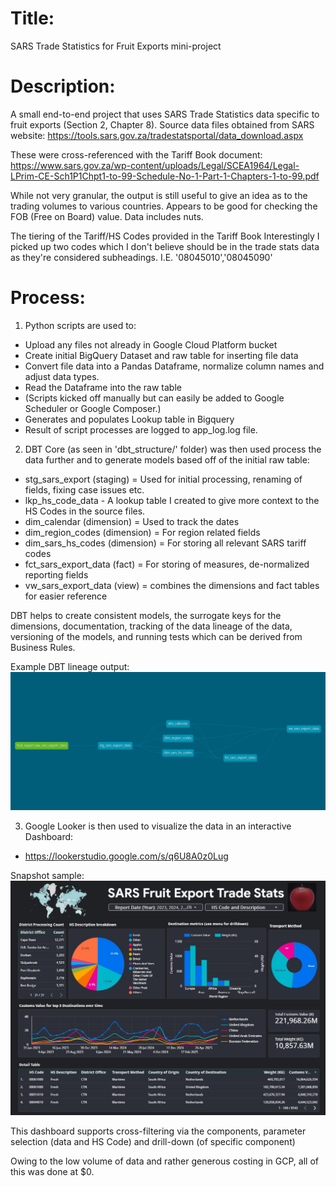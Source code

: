 # Title:
SARS Trade Statistics for Fruit Exports mini-project

# Description:
A small end-to-end project that uses SARS Trade Statistics data specific to fruit exports (Section 2, Chapter 8).
Source data files obtained from SARS website: https://tools.sars.gov.za/tradestatsportal/data_download.aspx

These were cross-referenced with the Tariff Book document: https://www.sars.gov.za/wp-content/uploads/Legal/SCEA1964/Legal-LPrim-CE-Sch1P1Chpt1-to-99-Schedule-No-1-Part-1-Chapters-1-to-99.pdf

While not very granular, the output is still useful to give an idea as to the trading volumes to various countries.
Appears to be good for checking the FOB (Free on Board) value. Data includes nuts.

The tiering of the Tariff/HS Codes provided in the Tariff Book
Interestingly I picked up two codes which I don't believe should be in the trade stats data as they're considered subheadings. I.E. '08045010','08045090'

# Process:
1) Python scripts are used to:
- Upload any files not already in Google Cloud Platform bucket
- Create initial BigQuery Dataset and raw table for inserting file data
- Convert file data into a Pandas Dataframe, normalize column names and adjust data types.
- Read the Dataframe into the raw table
- (Scripts kicked off manually but can easily be added to Google Scheduler or Google Composer.)
- Generates and populates Lookup table in Bigquery
- Result of script processes are logged to app_log.log file.

2) DBT Core (as seen in 'dbt_structure/' folder) was then used process the data further and to generate models based off of the initial raw table:
- stg_sars_export (staging) = Used for initial processing, renaming of fields, fixing case issues etc.
- lkp_hs_code_data - A lookup table I created to give more context to the HS Codes in the source files.
- dim_calendar (dimension) = Used to track the dates
- dim_region_codes (dimension) = For region related fields
- dim_sars_hs_codes (dimension) = For storing all relevant SARS tariff codes
- fct_sars_export_data (fact) = For storing of measures, de-normalized reporting fields
- vw_sars_export_data (view) = combines the dimensions and fact tables for easier reference

DBT helps to create consistent models, the surrogate keys for the dimensions, documentation, tracking of the data lineage of the data, versioning of the models, and running tests which can be derived from Business Rules.

Example DBT lineage output:
![alt text](https://github.com/intrepidza/fruit_export_dashboard/blob/main/assets/dbt-dag.png?raw=true)


3) Google Looker is then used to visualize the data in an interactive Dashboard:
- https://lookerstudio.google.com/s/q6U8A0z0Lug

Snapshot sample:
![alt text](https://github.com/intrepidza/fruit_export_dashboard/blob/main/assets/snapshot.jpg?raw=true)


This dashboard supports cross-filtering via the components, parameter selection (data and HS Code) and drill-down (of specific component)

Owing to the low volume of data and rather generous costing in GCP, all of this was done at $0.
